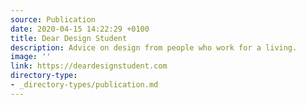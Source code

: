```yaml
---
source: Publication
date: 2020-04-15 14:22:29 +0100
title: Dear Design Student
description: Advice on design from people who work for a living.
image: ''
link: https://deardesignstudent.com
directory-type: 
- _directory-types/publication.md
---
```

